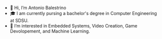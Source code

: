 - 👋 Hi, I’m Antonio Balestrino
- 🎓 I am currently pursing a bachelor's degree in Computer Engineering at SDSU.
-  👀 I’m interested in Embedded Systems, Video Creation, Game Devolopement, and Machine Learning.
